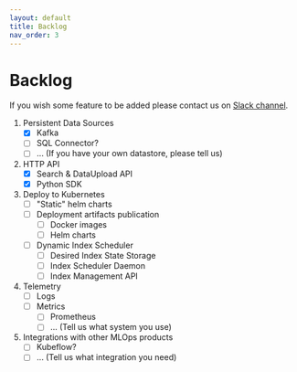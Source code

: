 ```yaml
---
layout: default
title: Backlog
nav_order: 3
---
```


# Backlog

If you wish some feature to be added please contact us on [Slack channel](http://vektonn.slack.com/).

1. Persistent Data Sources
    - [x] Kafka
    - [ ] SQL Connector?
    - [ ] ... (If you have your own datastore, please tell us)
2. HTTP API
    - [x] Search & DataUpload API
    - [x] Python SDK
3. Deploy to Kubernetes
    - [ ] "Static" helm charts
    - [ ] Deployment artifacts publication
      - [ ] Docker images
      - [ ] Helm charts
    - [ ] Dynamic Index Scheduler
      - [ ] Desired Index State Storage
      - [ ] Index Scheduler Daemon
      - [ ] Index Management API
4. Telemetry
    - [ ] Logs
    - [ ] Metrics
      - [ ] Prometheus 
      - [ ] ... (Tell us what system you use)
5. Integrations with other MLOps products
    - [ ] Kubeflow?
    - [ ] ... (Tell us what integration you need)
